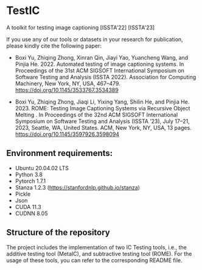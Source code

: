 # TestIC
A toolkit for testing image captioning [ISSTA'22] [ISSTA'23]

If you use any of our tools or datasets in your research for publication, please kindly cite the following paper:
* Boxi Yu, Zhiqing Zhong, Xinran Qin, Jiayi Yao, Yuancheng Wang, and Pinjia He. 2022. Automated testing of image captioning systems. In Proceedings of the 31st ACM SIGSOFT International Symposium on Software Testing and Analysis (ISSTA 2022). Association for Computing Machinery, New York, NY, USA, 467–479. https://doi.org/10.1145/3533767.3534389

* Boxi Yu, Zhiqing Zhong, Jiaqi Li, Yixing Yang, Shilin He, and Pinjia He. 2023. ROME: Testing Image Captioning Systems via Recursive Object Melting . In Proceedings of the 32nd ACM SIGSOFT International Symposium on Software Testing and Analysis (ISSTA ’23), July 17–21, 2023, Seattle, WA, United States. ACM, New York, NY, USA, 13 pages. https://doi.org/10.1145/3597926.3598094 

## Environment requirements:
* Ubuntu 20.04.02 LTS
* Python 3.8
* Pytorch 1.7.1
* Stanza 1.2.3 (https://stanfordnlp.github.io/stanza)
* Pickle 
* Json
* CUDA 11.3
* CUDNN 8.05
  
## Structure of the repository
The project includes the implementation of two IC Testing tools, i.e., the additive testing tool (MetaIC), and subtractive testing tool (ROME). For the usage of these tools, you can refer to the corresponding README file.

